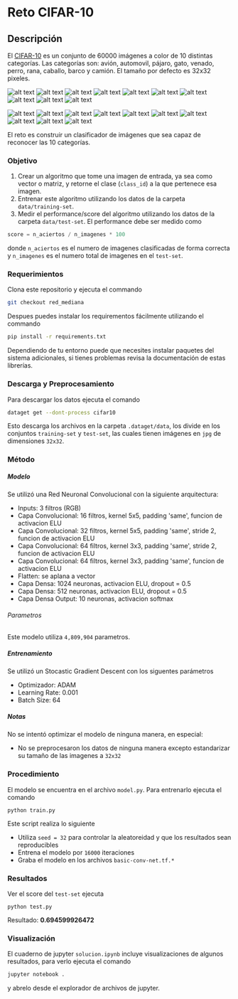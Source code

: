 # Reto CIFAR-10
## Descripción
El [CIFAR-10](https://www.cs.toronto.edu/~kriz/cifar.html) es un conjunto de 60000 imágenes a color de 10 distintas categorías. Las categorías son: avión, automovil, pájaro, gato, venado, perro, rana, caballo, barco y camión. El tamaño por defecto es 32x32 pixeles.

![alt text][s1] ![alt text][s2] ![alt text][s3] ![alt text][s4] ![alt text][s5] ![alt text][s6] ![alt text][s7] ![alt text][s8] ![alt text][s9] ![alt text][s10]

![alt text][s11] ![alt text][s21] ![alt text][s31] ![alt text][s41] ![alt text][s51] ![alt text][s61] ![alt text][s71] ![alt text][s81] ![alt text][s91] ![alt text][s101]

El reto es construir un clasificador de imágenes que sea capaz de reconocer las 10 categorías.

### Objetivo
1. Crear un algoritmo que tome una imagen de entrada, ya sea como vector o matriz, y retorne el clase (`class_id`) a la que pertenece esa imagen.
1. Entrenar este algoritmo utilizando los datos de la carpeta `data/training-set`.
1. Medir el performance/score del algoritmo utilizando los datos de la carpeta `data/test-set`. El performance debe ser medido como
```python
score = n_aciertos / n_imagenes * 100
```
donde `n_aciertos` es el numero de imagenes clasificadas de forma correcta y `n_imagenes` es el numero total de imagenes en el `test-set`.

### Requerimientos
Clona este repositorio y ejecuta el commando
```bash
git checkout red_mediana
```
Despues puedes instalar los requirementos fácilmente utilizando el commando

```bash
pip install -r requirements.txt
```
Dependiendo de tu entorno puede que necesites instalar paquetes del sistema adicionales, si tienes problemas revisa la documentación de estas librerías.

### Descarga y Preprocesamiento
Para descargar los datos ejecuta el comando
```bash
dataget get --dont-process cifar10
```
Esto descarga los archivos en la carpeta `.dataget/data`, los divide en los conjuntos `training-set` y `test-set`, las cuales tienen imágenes en `jpg` de dimensiones `32x32`.

### Método
##### Modelo
Se utilizó una Red Neuronal Convolucional con la siguiente arquitectura:

* Inputs: 3 filtros (RGB)
* Capa Convolucional: 16 filtros, kernel 5x5, padding 'same', funcion de activacion ELU
* Capa Convolucional: 32 filtros, kernel 5x5, padding 'same', stride 2, funcion de activacion ELU
* Capa Convolucional: 64 filtros, kernel 3x3, padding 'same', stride 2, funcion de activacion ELU
* Capa Convolucional: 64 filtros, kernel 3x3, padding 'same', funcion de activacion ELU
* Flatten: se aplana a vector
* Capa Densa: 1024 neuronas, activacion ELU, dropout = 0.5
* Capa Densa: 512 neuronas, activacion ELU, dropout = 0.5
* Capa Densa Output: 10 neuronas, activacion softmax

###### Parametros
Este modelo utiliza `4,809,904` parametros.

##### Entrenamiento
Se utilizó un Stocastic Gradient Descent con los siguentes parámetros

* Optimizador: ADAM
* Learning Rate: 0.001
* Batch Size: 64

##### Notas
No se intentó optimizar el modelo de ninguna manera, en especial:

* No se preprocesaron los datos de ninguna manera excepto estandarizar su tamaño de las imagenes a `32x32`

### Procedimiento
El modelo se encuentra en el archivo `model.py`. Para entrenarlo ejecuta el comando
```
python train.py
```
Este script realiza lo siguiente

* Utiliza `seed = 32` para controlar la aleatoreidad y que los resultados sean reproducibles
* Entrena el modelo por `16000` iteraciones
* Graba el modelo en los archivos `basic-conv-net.tf.*`


### Resultados
Ver el score del `test-set` ejecuta
```
python test.py
```

Resultado: **0.694599926472**


### Visualización
El cuaderno de jupyter `solucion.ipynb` incluye visualizaciones de algunos resultados, para verlo ejecuta el comando
```bash
jupyter notebook .
```
y abrelo desde el explorador de archivos de jupyter.




[s1]: https://www.cs.toronto.edu/~kriz/cifar-10-sample/airplane4.png "S"
[s2]: https://www.cs.toronto.edu/~kriz/cifar-10-sample/automobile5.png "S"
[s3]: https://www.cs.toronto.edu/~kriz/cifar-10-sample/bird7.png "S"
[s4]: https://www.cs.toronto.edu/~kriz/cifar-10-sample/cat2.png "S"
[s5]: https://www.cs.toronto.edu/~kriz/cifar-10-sample/deer2.png "S"
[s6]: https://www.cs.toronto.edu/~kriz/cifar-10-sample/dog2.png "S"
[s7]: https://www.cs.toronto.edu/~kriz/cifar-10-sample/frog2.png "S"
[s8]: https://www.cs.toronto.edu/~kriz/cifar-10-sample/horse2.png "S"
[s9]: https://www.cs.toronto.edu/~kriz/cifar-10-sample/ship2.png "S"
[s10]: https://www.cs.toronto.edu/~kriz/cifar-10-sample/truck2.png "S"

[s11]: https://www.cs.toronto.edu/~kriz/cifar-10-sample/airplane2.png "S"
[s21]: https://www.cs.toronto.edu/~kriz/cifar-10-sample/automobile7.png "S"
[s31]: https://www.cs.toronto.edu/~kriz/cifar-10-sample/bird5.png "S"
[s41]: https://www.cs.toronto.edu/~kriz/cifar-10-sample/cat3.png "S"
[s51]: https://www.cs.toronto.edu/~kriz/cifar-10-sample/deer6.png "S"
[s61]: https://www.cs.toronto.edu/~kriz/cifar-10-sample/dog5.png "S"
[s71]: https://www.cs.toronto.edu/~kriz/cifar-10-sample/frog8.png "S"
[s81]: https://www.cs.toronto.edu/~kriz/cifar-10-sample/horse9.png "S"
[s91]: https://www.cs.toronto.edu/~kriz/cifar-10-sample/ship4.png "S"
[s101]: https://www.cs.toronto.edu/~kriz/cifar-10-sample/truck6.png "S"
